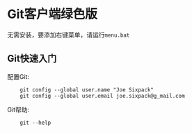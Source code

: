 Git客户端绿色版
===============

无需安装，要添加右键菜单，请运行`menu.bat`


Git快速入门
-----------
配置Git:

        git config --global user.name "Joe Sixpack"
        git config --global user.email joe.sixpack@g_mail.com

Git帮助:

        git --help
